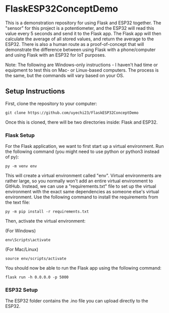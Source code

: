 # FlaskESP32ConceptDemo
This is a demonstration repository for using Flask and ESP32 together. The "sensor" for this project is a potentiometer, and the ESP32 will read this value every 5 seconds and send it to the Flask app. The Flask app will then calculate the average of all stored values, and return the average to the ESP32. There is also a human route as a proof-of-concept that will demonstrate the difference between using Flask with a phone/computer and using Flask with an ESP32 for IoT purposes.

Note: The following are Windows-only instructions - I haven't had time or equipment to test this on Mac- or Linux-based computers. The process is the same, but the commands will vary based on your OS.

## Setup Instructions
First, clone the repository to your computer:
```
git clone https://github.com/uyechi23/FlaskESP32ConceptDemo
```

Once this is cloned, there will be two directories inside: Flask and ESP32.

### Flask Setup
For the Flask application, we want to first start up a virtual environment. Run the following command (you might need to use python or python3 instead of py):
```
py -m venv env
```

This will create a virtual environment called "env". Virtual environments are rather large, so you normally won't add an entire virtual environment to GitHub. Instead, we can use a "requirements.txt" file to set up the virtual environment with the exact same dependencies as someone else's virtual environment. Use the following command to install the requirements from the text file:
```
py -m pip install -r requirements.txt
```

Then, activate the virtual environment:

(For Windows)
```
env\Scripts\activate
```

(For Mac/Linux)
```
source env/scripts/activate
```

You should now be able to run the Flask app using the following command:
```
flask run -h 0.0.0.0 -p 5000
```

### ESP32 Setup
The ESP32 folder contains the .ino file you can upload directly to the ESP32.

